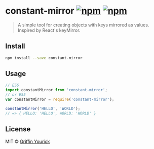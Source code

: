 # constant-mirror [![npm](https://img.shields.io/npm/v/constant-mirror.svg)](https://www.npmjs.com/package/constant-mirror) [![npm](https://img.shields.io/npm/dm/constant-mirror.svg)](https://www.npmjs.com/package/constant-mirror)
> A simple tool for creating objects with keys mirrored as values. Inspired by React's keyMirror.

## Install
```sh
npm install --save constant-mirror
```

## Usage
```js
// ES6
import constantMirror from 'constant-mirror';
// or ES5
var constantMirror = require('constant-mirror');

constantMirror('HELLO', 'WORLD');
// => { HELLO: 'HELLO', WORLD: 'WORLD' }
```

## License
MIT ©️ [Griffin Yourick](https://github.com/tough-griff)
